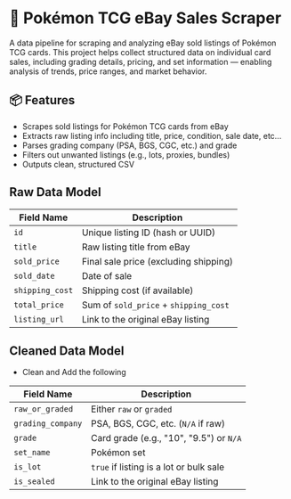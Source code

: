 # 🧾 Pokémon TCG eBay Sales Scraper

A data pipeline for scraping and analyzing eBay sold listings of Pokémon TCG cards. This project helps collect structured data on individual card sales, including grading details, pricing, and set information — enabling analysis of trends, price ranges, and market behavior.

## 📦 Features

-   Scrapes sold listings for Pokémon TCG cards from eBay
-   Extracts raw listing info including title, price, condition, sale date, etc...
-   Parses grading company (PSA, BGS, CGC, etc.) and grade
-   Filters out unwanted listings (e.g., lots, proxies, bundles)
-   Outputs clean, structured CSV

## Raw Data Model

| Field Name       | Description |
|------------------|-----------------------------------------|
| `id`             | Unique listing ID (hash or UUID)        |
| `title`          | Raw listing title from eBay             |
| `sold_price`     | Final sale price (excluding shipping)   |
| `sold_date`      | Date of sale                            |
| `shipping_cost`  | Shipping cost (if available)            |
| `total_price`    | Sum of `sold_price` + `shipping_cost`   |
| `listing_url`    | Link to the original eBay listing       |

## Cleaned Data Model

- Clean and Add the following

| Field Name       | Description |
|------------------|-----------------------------------------|
| `raw_or_graded`  | Either `raw` or `graded`                |
| `grading_company`| PSA, BGS, CGC, etc. (`N/A` if raw)      |
| `grade`          | Card grade (e.g., "10", "9.5") or `N/A` |
| `set_name`       | Pokémon set                             |
| `is_lot`         | `true` if listing is a lot or bulk sale |
| `is_sealed`      | Link to the original eBay listing       |
